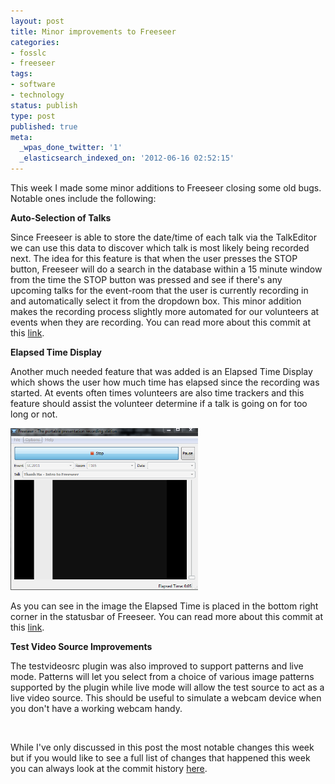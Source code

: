 ```yaml
---
layout: post
title: Minor improvements to Freeseer
categories:
- fosslc
- freeseer
tags:
- software
- technology
status: publish
type: post
published: true
meta:
  _wpas_done_twitter: '1'
  _elasticsearch_indexed_on: '2012-06-16 02:52:15'
---
```

This week I made some minor additions to Freeseer closing some old bugs. Notable ones include the following:

<strong>Auto-Selection of Talks</strong>

Since Freeseer is able to store the date/time of each talk via the TalkEditor we can use this data to discover which talk is most likely being recorded next. The idea for this feature is that when the user presses the STOP button, Freeseer will do a search in the database within a 15 minute window from the time the STOP button was pressed and see if there's any upcoming talks for the event-room that the user is currently recording in and automatically select it from the dropdown box. This minor addition makes the recording process slightly more automated for our volunteers at events when they are recording. You can read more about this commit at this <a href="http://github.com/Freeseer/freeseer/commit/06d14c57645917da963c924cd23c66717583ef2d">link</a>.

<strong>Elapsed Time Display</strong>

Another much needed feature that was added is an Elapsed Time Display which shows the user how much time has elapsed since the recording was started. At events often times volunteers are also time trackers and this feature should assist the volunteer determine if a talk is going on for too long or not.

<a href="/assets/blog/2012-06/elapsed.png"><img class="img-responsive img-thumbnail" title="elapsed" src="/assets/blog/2012-06/elapsed.png" alt="" width="300" height="259" /></a>

As you can see in the image the Elapsed Time is placed in the bottom right corner in the statusbar of Freeseer. You can read more about this commit at this <a href="http://github.com/Freeseer/freeseer/commit/fe8523de1a69ed794b36203b21f0b9f2c2355e5f">link</a>.

<strong>Test Video Source Improvements</strong>

The testvideosrc plugin was also improved to support patterns and live mode. Patterns will let you select from a choice of various image patterns supported by the plugin while live mode will allow the test source to act as a live video source. This should be useful to simulate a webcam device when you don't have a working webcam handy.

&nbsp;

While I've only discussed in this post the most notable changes this week but if you would like to see a full list of changes that happened this week you can always look at the commit history <a href="https://github.com/Freeseer/freeseer/commits/experimental">here</a>.
